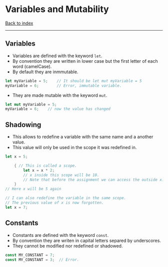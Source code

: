 # Variables and Mutability
[Back to index](../RUST.md)

---

## Variables
- Variables are defined with the keyword `let`.
- By convention they are written in lower case but the first letter of each word (camelCase).
- By default they are inmmutable.
```Rust
let myVariable = 5;    // It should be let mut myVariable = 5
myVariable = 6;        // Error, immutable variable.
```
- They are made mutable with the keyword `mut`.
```Rust
let mut myVariable = 5;
myVariable = 6;    // now the value has changed
```

## Shadowing
- This allows to redefine a variable with the same name and a another value.
- This value will only be used in the scope it was redefined in.
  
```Rust
let x = 5;

    { // This is called a scope.
        let x = x * 2;
        // x inside this scope will be 10.
        // Note that before the assignment we can access the outside x.
    }
// Here x will be 5 again

// I can also redefine the variable in the same scope.
// The previous value of x is now forgotten.
let x = 7;
```

## Constants
- Constants are defined with the keyword `const`.
- By convention they are writen in capital letters separed by underscores.
- They cannot be modified nor redefined or shadowed.
```Rust
const MY_CONSTANT = 7;
const MY_CONSTANT = 3;  // Error.
```